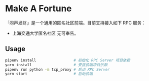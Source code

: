 # Make A Fortune

「闷声发财」是一个通用的匿名社区前端。目前支持接入如下 RPC 服务：
* 上海交通大学匿名社区 无可奉告。

## Usage

```bash
pipenv install                 # 初始化 RPC Server 项目依赖
yarn install                   # 安装前端项目依赖
pipenv run python -m tcp_proxy # 启动 RPC Server
yarn start                     # 启动前端
```
